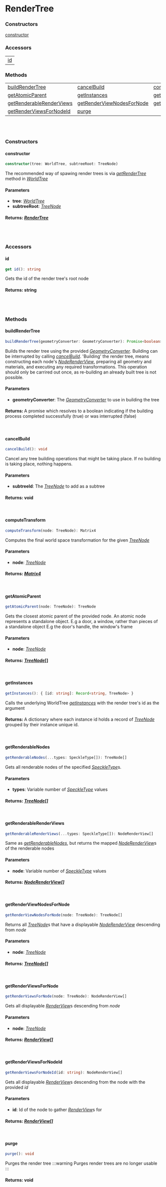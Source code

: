 # RenderTree

### <h3>Constructors</h3>
[constructor](/viewer/render-tree-api.md#constructor)

### <h3>Accessors</h3>
|  	|
|---
| [id](/viewer/render-tree-api.md#id)

### <h3>Methods</h3>
|  	| 	| 	|
|---	|---	|---
| [buildRenderTree](/viewer/render-tree-api.md#buildRenderTree) 	| [cancelBuild](/viewer/render-tree-api.md#cancelbuild) 	| [computeTransform](/viewer/render-tree-api.md#computetransform)
[getAtomicParent](/viewer/render-tree-api.md#getA=atomicparent) | [getInstances](/viewer/render-tree-api.md#getinstances) | [getRenderableNodes](/viewer/render-tree-api.md#getrenderablenodes)
[getRenderableRenderViews](/viewer/render-tree-api.md#getrenderablerenderviews) |[getRenderViewNodesForNode](/viewer/render-tree-api.md#getrenderviewnodesfornode) | [getRenderViewsForNode](/viewer/render-tree-api.md#getrenderviewsfornode)
[getRenderViewsForNodeId](/viewer/render-tree-api.md#getrenderviewsfornodeid) | [purge](/viewer/render-tree-api.md#purge) 
 

<br><br>

### <h3>Constructors</h3>

#### <b>constructor</b>
```ts
constructor(tree: WorldTree, subtreeRoot: TreeNode)
```
The recommended way of spawing render trees is via [*getRenderTree*](/viewer/world-tree-api.md#getrendertree) method in [*WorldTree*](/viewer/world-tree-api.md)
#### Parameters
- **tree**: [*WorldTree*](/viewer/world-tree-api.md)
- **subtreeRoot**: [*TreeNode*](/viewer/world-tree-api.md#treenode)
#### Returns: [***RenderTree***](/viewer/render-tree-api.md)
<br>
<br>


### <h3>Accessors</h3>

#### <b>id</b>
```ts
get id(): string
```
Gets the id of the render tree's root node
#### Returns: string

<br>
<br>

### <h3>Methods</h3>
#### <b>buildRenderTree</b>
```ts
buildRenderTree(geometryConverter: GeometryConverter): Promise<boolean>
```
Builds the render tree using the provided [*GeometryConverter*](). Building can be interrupted by calling [*cancelBuild*](/viewer/render-tree-api.md#cancelBuild). 'Building' the render tree, means constructing each node's [*NodeRenderView*](), preparing all geometry and materials, and executing any required transformations. This operation should only be carrired out once, as re-building an already built tree is not possible.

#### Parameters
- **geometryConverter**: The [*GeometryConverter*]() to use in building the tree

#### Returns: <span style="font-weight:normal">A promise which resolves to a boolean indicating if the building process completed successfully (true) or was interrupted (false)</span>

<br>

#### <b>cancelBuild</b>
```ts
cancelBuild(): void
```
Cancel any tree building operations that might be taking place. If no building is taking place, nothing happens.

#### Parameters
- **subtreeId**: The [*TreeNode*](/viewer/render-tree-api.md#treenode) to add as a subtree

#### Returns: void

<br>

#### <b>computeTransform</b>
```ts
computeTransform(node: TreeNode): Matrix4
```
Computes the final world space transformation for the given [*TreeNode*](/viewer/world-tree-api.md#treenode)


#### Parameters
- **node**: [*TreeNode*](/viewer/world-tree-api.md#treenode) 

#### Returns: [*Matrix4*](https://threejs.org/docs/index.html?q=matrix#api/en/math/Matrix4)

<br>

#### <b>getAtomicParent</b>
```ts
getAtomicParent(node: TreeNode): TreeNode
```
Gets the closest atomic parent of the provided node. An atomic node represents a standalone object. E.g a door, a window, rather than pieces of a standalone object E.g the door's handle, the window's frame 

#### Parameters
- **node**: [*TreeNode*](/viewer/world-tree-api.md#treenode)

#### Returns: [*TreeNode*](/viewer/render-tree-api.md#treenode)[]

<br>

#### <b>getInstances</b>
```ts
getInstances(): { [id: string]: Record<string, TreeNode> }
```
Calls the underlying WorldTree [*getInstances*](/viewer/world-tree-api.md#getinstances) with the render tree's id as the argument

#### Returns: <span style="font-weight:normal">A dictionary where each instance id holds a record of [*TreeNode*](/viewer/render-tree-api.md#treenode) grouped by their instance unique id.</span>

<br>

#### <b>getRenderableNodes</b>
```ts
getRenderableNodes(...types: SpeckleType[]): TreeNode[]
```
Gets all renderable nodes of the specified [*SpeckleType*]()s.

#### Parameters
- **types**: Variable number of [*SpeckleType*]() values

#### Returns: [*TreeNode[]*](/viewer/render-tree-api.md#treenode)

<br>

#### <b>getRenderableRenderViews</b>
```ts
getRenderableRenderViews(...types: SpeckleType[]): NodeRenderView[]
```
Same as [*getRenderableNodes*](/viewer/render-tree-api.md#getrenderablerenderviews), but returns the mapped [*NodeRenderView*]()s of the renderable nodes

#### Parameters
- **node**: Variable number of [*SpeckleType*]() values

#### Returns: [*NodeRenderView[]*]()

<br>

#### <b>getRenderViewNodesForNode</b>
```ts
getRenderViewNodesForNode(node: TreeNode): TreeNode[]
```
Returns all [*TreeNode*]()s that have a displayable [*NodeRenderView*]() descending from *node*

#### Parameters
- **node**: [*TreeNode*](/viewer/render-tree-api.md#treenode)


#### Returns: [*TreeNode[]*](/viewer/render-tree-api.md#treenode)

<br>

#### <b>getRenderViewsForNode</b>
```ts
getRenderViewsForNode(node: TreeNode): NodeRenderView[]
```
Gets all displayable [*RenderView*]()s descending from *node*

#### Parameters
- **node**: [*TreeNode*](/viewer/render-tree-api.md#treenode)


#### Returns: [*RenderView[]*]()

<br>

#### <b>getRenderViewsForNodeId</b>
```ts
getRenderViewsForNodeId(id: string): NodeRenderView[]
```
Gets all displayable [*RenderView*]()s descending from the node with the provided *id*

#### Parameters
- **id**: Id of the node to gather [*RenderView*]()s for


#### Returns: [*RenderView[]*]()

<br>

#### <b>purge</b>
```ts
purge(): void
```
Purges the render tree
:::warning
Purges render trees are no longer usable
:::
#### Returns: void

